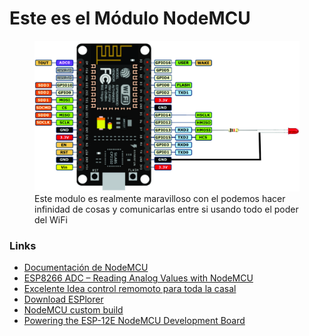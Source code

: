 <div >
	<h1>Este es el Módulo NodeMCU</h1>
	<div>
		<figure>
			<img src="/nodemcu/images/mculed.jpg">
			<figcaption>Este modulo es realmente maravilloso con el podemos hacer infinidad de cosas y 
									comunicarlas entre si usando todo el poder del WiFi
       </figcaption>
		</figure>
	</div>
	<div>
		<h3>Links</h3>
		<ul>
			<li>
				<a href="https://nodemcu.readthedocs.io/en/master/" traget="_blank"> Documentación de NodeMCU </a>
			</li>
			<li>
				<a href="http://randomnerdtutorials.com/esp8266-adc-reading-analog-values-with-nodemcu/" target="_blank">ESP8266 ADC – Reading Analog Values with NodeMCU</a>
			</li>
			<li>
					<a href="http://ruben1.narod.ru/hobby/arduino/esp8266_ir.html" target="_blank" >Excelente Idea control remomoto para toda la casal</a>
			</li>
			<li>
				<a href="https://esp8266.ru/esplorer/#download" target="_blank" >Download ESPlorer</a>
			</li>
			<li>
				<a href="https://nodemcu-build.com/" target="_blank">NodeMCU custom build</a>
			</li>
			<li>
				<a href="http://henrysbench.capnfatz.com/henrys-bench/arduino-projects-tips-and-more/powering-the-esp-12e-nodemcu-development-board/" target="_blank">Powering the ESP-12E NodeMCU Development Board</a>
			</li>
		</ul>
	</div>
</div>
